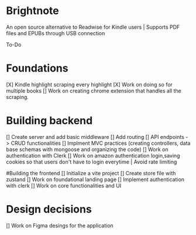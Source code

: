 # Brightnote
An open source alternative to Readwise for Kindle users | Supports PDF files and EPUBs through USB connection


To-Do

# Foundations
[X] Kindle highlight scraping every highlight
    [X] Work on doing so for multiple books
[] Work on creating chrome extension that handles all the scraping.


# Building backend

[] Create server and add basic middleware
[] Add routing
    [] API endpoints -> CRUD functionalities
[] Implment MVC practices (creating controllers, data base schemas with mongoose and organizing the code)
[] Work on authentication with Clerk
[] Work on amazon authentication login,saving cookies so that users don't have to login everytime | Avoid rate limiting

#Building the frontend
[] Initialize a vite project
[] Create store file with zustand
[] Work on foundational landing page
[] Implement authentication with clerk
[] Work on core functionalities and UI


# Design decisions
[] Work on Figma desings for the application

  